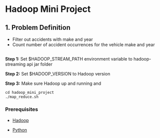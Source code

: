 
# Hadoop Mini Project
## 1. Problem Definition
*  Filter out accidents with make and year
*  Count number of accident occurrences for the vehicle make and year
## 
**Step 1:** Set $HADOOP_STREAM_PATH environment variable to hadoop-streaming api jar folder

**Step 2:** Set $HADOOP_VERSION to Hadoop version

**Step 3:** Make sure  Hadoop up and running and

```
cd hadoop_mini_project
./map_reduce.sh

```

### Prerequisites
* [Hadoop](http://hadoop.apache.org/docs/stable/hadoop-project-dist/hadoop-common/SingleCluster.html)

* [Python](https://www.python.org/downloads/) 
